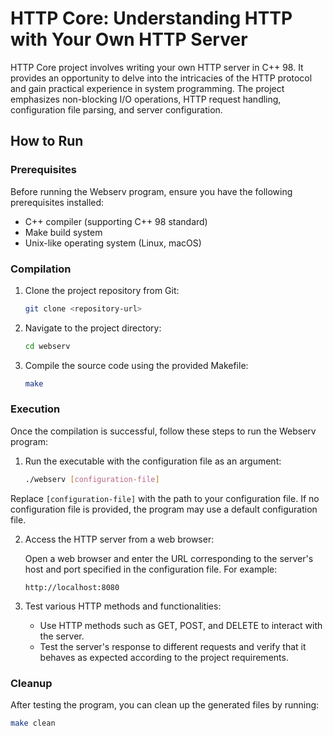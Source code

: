 # HTTP Core: Understanding HTTP with Your Own HTTP Server

HTTP Core project involves writing your own HTTP server in C++ 98. It provides an opportunity to delve into the intricacies of the HTTP protocol and gain practical experience in system programming. The project emphasizes non-blocking I/O operations, HTTP request handling, configuration file parsing, and server configuration.

## How to Run

### Prerequisites

Before running the Webserv program, ensure you have the following prerequisites installed:

- C++ compiler (supporting C++ 98 standard)
- Make build system
- Unix-like operating system (Linux, macOS)

### Compilation

1. Clone the project repository from Git:

    ```bash
    git clone <repository-url>
    ```

2. Navigate to the project directory:

    ```bash
    cd webserv
    ```

3. Compile the source code using the provided Makefile:

    ```bash
    make
    ```

### Execution

Once the compilation is successful, follow these steps to run the Webserv program:

1. Run the executable with the configuration file as an argument:

    ```bash
    ./webserv [configuration-file]
    ```

Replace `[configuration-file]` with the path to your configuration file. If no configuration file is provided, the program may use a default configuration file.

2. Access the HTTP server from a web browser:

    Open a web browser and enter the URL corresponding to the server's host and port specified in the configuration file. For example:

    ```
    http://localhost:8080
    ```

3. Test various HTTP methods and functionalities:

    - Use HTTP methods such as GET, POST, and DELETE to interact with the server.
    - Test the server's response to different requests and verify that it behaves as expected according to the project requirements.

### Cleanup

After testing the program, you can clean up the generated files by running:

```bash
make clean

